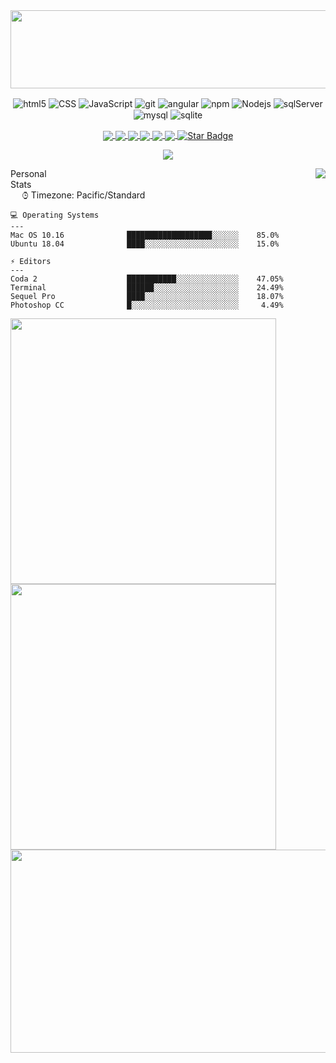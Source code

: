 <a href="https://github.com/CodeInFilth">
  <img align="center" width="1080px" height="125px" src="https://github-widgetbox.vercel.app/api/profile?username=CodeInFilth&data=followers,repositories,stars,commits">
</a>




<p align="center">
  <img align="center" alt="html5" src="https://img.shields.io/badge/-HTML5-E34F26?style=flat-square&logo=html5&logoColor=white" />
  <img align="center" alt="CSS" src="https://img.shields.io/badge/CSS%20-%231572B6.svg?style=flat-square&logo=css3&logoColor=white" />
<!--   <img alt="Sass" src="https://img.shields.io/badge/-Sass-CC6699?style=flat-square&logo=sass&logoColor=white" /> -->
  <img align="center" alt="JavaScript" src="https://img.shields.io/badge/JavaScript%20-%23F7DF1E.svg?style=flat-square&logo=javascript&logoColor=black" />
  <img align="center" alt="git" src="https://img.shields.io/badge/-Git-F05032?style=flat-square&logo=git&logoColor=white" />
<!--   <img alt="TypeScript" src="https://img.shields.io/badge/-TypeScript-%233178C6?style=flat-square&logo=TypeScript&logoColor=white" /> -->
  <img align="center" alt="angular" src="https://img.shields.io/badge/-Angular-DD0031?style=flat-square&logo=angular&logoColor=white" />
  <img align="center" alt="npm" src="https://img.shields.io/badge/-NPM-CB3837?style=flat-square&logo=npm&logoColor=white" />
  <img align="center" alt="Nodejs" src="https://img.shields.io/badge/-Nodejs-43853d?style=flat-square&logo=Node.js&logoColor=white" />
<!--   <img alt="CSharp" src="https://img.shields.io/badge/-C%20Sharp-%23239120?style=flat-square&logo=csharp&logoColor=white" /> -->
<!--   <img alt="dotNET" src="https://img.shields.io/badge/-MS%20.NET-%23512BD4?style=flat-squares&logo=dotnet&logoColor=white" /> -->
  <img align="center" alt="sqlServer" src="https://img.shields.io/badge/-MS%20SQL%20Server-%23CC2927?style=flat-squares&logo=microsoftsqlserver&logoColor=white" />
<!--   <img alt="azure" src="https://img.shields.io/badge/-MS%20Azure-%230078D4?style=flat-squares&logo=microsoftazure&logoColor=white" /> -->
<!--   <img alt="mongodb" src="https://img.shields.io/badge/-MongoDB-%2347A248?style=flat-squares&logo=mongodb&logoColor=white" /> -->
<!--   <img alt="java" src="https://img.shields.io/badge/-Java-%23007396?style=flat-squares&logo=java&logoColor=white" /> -->
  <img align="center" alt="mysql" src="https://img.shields.io/badge/-MySQL-%234479A1?style=flat-squares&logo=mysql&logoColor=white" />
  <img align="center" alt="sqlite" src="https://img.shields.io/badge/-SQLite-%23003B57?style=flat-squares&logo=sqlite&logoColor=white" />
</p>
<p align="center">
   <a target="_blank" rel="noopener noreferrer" href="#">
      <img align="center" src="https://img.shields.io/badge/Buy%20me%20Coffee-%24%20USD-brightgreen">
  </a>
   <a target="_blank" rel="noopener noreferrer" href="#">
     <img align="center" src="https://img.shields.io/badge/php-%5E7.1.3-blue">
  </a>
   <a target="_blank" rel="noopener noreferrer" href="#">
     <img align="center" src="https://img.shields.io/badge/uptime-99.999%25-green">
  </a>
   <a target="_blank" rel="noopener noreferrer" href="#">
     <img align="center" src="https://img.shields.io/badge/python-3.8-blue">
   </a>
   <a target="_blank" rel="noopener noreferrer" href="#">
     <img align="center" src="https://img.shields.io/discord/826258453391081524">
   </a>
   <a target="_blank" rel="noopener noreferrer" href="#">
     <img align="center" src="https://img.shields.io/github/sponsors/codeinfilth?color=red">
   </a>
   <a target="_blank" rel="noopener noreferrer" href="#">
     <img align="center" src="https://img.shields.io/static/v1?label=%F0%9F%8C%9F&amp;message=Stars&amp;style=style=flat&amp;color=BC4E99" alt="Star Badge">
   </a>
</p>
<p align="center">
  <img align="center" src="https://img.shields.io/website?down_color=Red&down_message=Aurora%20Trading%20%5B%20Offline%20%5D&badge&up_color=Green&up_message=Aurora%20Trading%20%5B%20Online%20%5D&url=http%3A%2F%2Fauroratrades.com%2F">
</p>

<!--- ddivider PSD  ??  -->
<a href="https://github.com/CodeInFilth"><img align="right" src="https://visitor-badge.laobi.icu/badge?page_id=CodeInFilth.CodeInFilth"></a>
<!-- -->
Personal Stats&emsp;&emsp;&emsp;&emsp;&emsp;&emsp;&emsp;&emsp;&emsp;&emsp;&emsp;&emsp;&emsp;&emsp;&emsp;&emsp;&emsp;&emsp;&emsp;&emsp;&emsp;&emsp;&emsp;&emsp;&emsp;&emsp;&emsp;&emsp;&emsp;&emsp;&emsp;&emsp;&emsp;&emsp; ⌚︎ Timezone: Pacific/Standard

```
💻 Operating Systems
---
Mac OS 10.16              ███████████████████░░░░░░    85.0% 
Ubuntu 18.04              ████░░░░░░░░░░░░░░░░░░░░░    15.0% 

⚡ Editors
---
Coda 2                    ███████████░░░░░░░░░░░░░░    47.05%
Terminal                  ██████░░░░░░░░░░░░░░░░░░░    24.49%
Sequel Pro                ████░░░░░░░░░░░░░░░░░░░░░    18.07%
Photoshop CC              █░░░░░░░░░░░░░░░░░░░░░░░░     4.49%
```

<a href="https://github.com/CodeInFilth/Auto-DM-Discord">
  <img align="left" width="425px" src="https://github-readme-stats-filthy.vercel.app/api/pin/?username=CodeInFilth&repo=Auto-DM-Discord&theme=trash">
</a>
<a href="https://github.com/CodeInFilth/Disc-DM-from-MYSQL">
  <img align="left" width="425px" src="https://github-readme-stats-filthy.vercel.app/api/pin/?username=CodeInFilth&repo=Disc-DM-from-MYSQL&theme=trash">
</a>


<p align="center">
  <img width="1080px" height="325px" src="https://github-widgetbox.vercel.app/api/skills?languages=js,php,python,html,css,bash,xml,json,postgresql,mysql,powershell,x86,arm">
</p>

